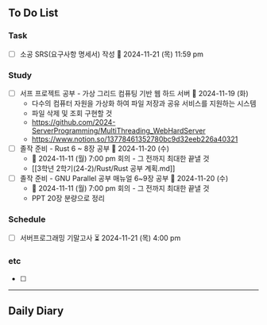 ## To Do List
### Task
- [ ] 소공 SRS(요구사항 명세서) 작성 📅 2024-11-21 (목) 11:59 pm

### Study
- [ ] 서프 프로젝트 공부 - 가상 그리드 컴퓨팅 기반 웹 하드 서버 📅 2024-11-19 (화)
	- 다수의 컴퓨터 자원을 가상화 하여 파일 저장과 공유 서비스를 지원하는 시스템
	- 파일 삭제 및 조회 구현할 것
	- https://github.com/2024-ServerProgramming/MultiThreading_WebHardServer
	- <https://www.notion.so/13778461352780bc9d32eeb226a40321>
- [ ] 졸작 준비 - Rust 6 ~ 8장 공부 📅 2024-11-20 (수) 
	- 📅 2024-11-11 (월) 7:00 pm 회의 - 그 전까지 최대한 끝낼 것
	- [[3학년 2학기(24-2)/Rust/Rust 공부 계획.md]]
- [ ] 졸작 준비 - GNU Parallel 공부 매뉴얼 6~9장 공부 📅 2024-11-20 (수)
	- 📅 2024-11-11 (월) 7:00 pm 회의 - 그 전까지 최대한 끝낼 것
	- PPT 20장 분량으로 정리

### Schedule
- [ ] 서버프로그래밍 기말고사 ⏳ 2024-11-21 (목) 4:00 pm
### etc
- [ ] 

---
## Daily Diary

